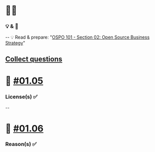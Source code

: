 # 🧑‍🎓 
### 💡 & 💪
--
💡 Read & prepare: "[OSPO 101 - Section 02: Open Source Business Strategy](https://digital-sustainability.github.io/module-eoss-ospo101/module2/)"

[Collect questions](https://etherpad.wikimedia.org/p/bfh-ch-module-eoss-hs24)
--
# 💪 [#01.05](https://github.com/digital-sustainability/module-eoss-hs24-sandbox/issues/3)

### License(s) ✅
--
# 💪 [#01.06](https://github.com/digital-sustainability/module-eoss-hs24-sandbox/issues/4)

### Reason(s) ✅